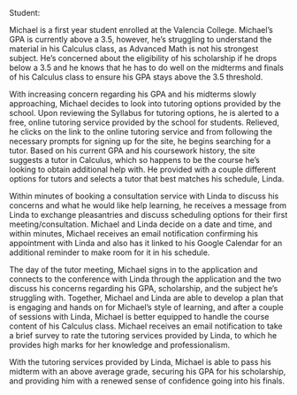 Student:

Michael is a first year student enrolled at the Valencia College. Michael’s GPA is currently above a 3.5, however, he’s struggling to understand the material in his Calculus class, as Advanced Math is not his strongest subject. He’s concerned about the eligibility of his scholarship if he drops below a 3.5 and he knows that he has to do well on the midterms and finals of his Calculus class to ensure his GPA stays above the 3.5 threshold. 

With increasing concern regarding his GPA and his midterms slowly approaching, Michael decides to look into tutoring options provided by the school. Upon reviewing the Syllabus for tutoring options, he is alerted to a free, online tutoring service provided by the school for students. Relieved, he clicks on the link to the online tutoring service and from following the necessary prompts for signing up for the site, he begins searching for a tutor. Based on his current GPA and his coursework history, the site suggests a tutor in Calculus, which so happens to be the course he’s looking to obtain additional help with. He provided with a couple different options for tutors and selects a tutor that best matches his schedule, Linda.

Within minutes of booking a consultation service with Linda to discuss his concerns and what he would like help learning, he receives a message from Linda to exchange pleasantries and discuss scheduling options for their first meeting/consultation. Michael and Linda decide on a date and time, and within minutes, Michael receives an email notification confirming his appointment with Linda and also has it linked to his Google Calendar for an additional reminder to make room for it in his schedule.

The day of the tutor meeting, Michael signs in to the application and connects to the conference with Linda through the application and the two discuss his concerns regarding his GPA, scholarship, and the subject he’s struggling with. Together, Michael and Linda are able to develop a plan that is engaging and hands on for Michael’s style of learning, and after a couple of sessions with Linda, Michael is better equipped to handle the course content of his Calculus class. Michael receives an email notification to take a brief survey to rate the tutoring services provided by Linda, to which he provides high marks for her knowledge and professionalism.

With the tutoring services provided by Linda, Michael is able to pass his midterm with an above average grade, securing his GPA for his scholarship, and providing him with a renewed sense of confidence going into his finals.
